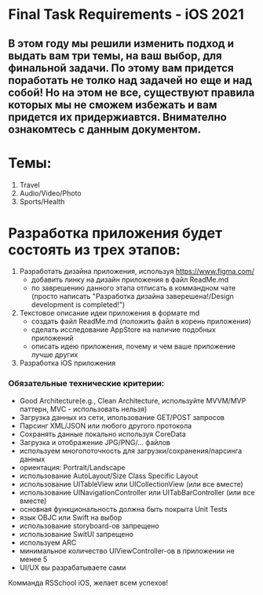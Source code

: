 # Final Task Requirements - iOS 2021

## В этом году мы решили изменить подход и выдать вам три темы, на ваш выбор, для финальной задачи. По этому вам придется поработать не толко над задачей но еще и над собой! Но на этом не все, существуют правила которых мы не сможем избежать и вам придется их придержиавтся. Внимателно ознакомтесь с данным документом.

# Темы:
1. Travel
2. Audio/Video/Photo
3. Sports/Health

# Разработка приложения будет состоять из трех этапов:
1. Разработать дизайна приложения, используя https://www.figma.com/
   - добавить линку на дизайн приложения в файл ReadMe.md
   - по заврешению данного этапа отписать в коммандном чате (просто написать "Разработка дизайна заверешена!/Design development is completed!")
3. Текстовое описание идеи приложения в формате md
   - создать файл ReadMe.md (положить файл в корень приложения)
   - сделать исследование AppStore на наличие подобных приложений 
   - описать идею приложения, почему и чем ваше приложение лучше других
4. Разработка iOS приложения 

### Обязательные технические критерии:
- Good Architecture(e.g., Clean Architecture, используйте MVVM/MVP паттерн, MVC - использовать нельзя)
- Загрузка данных из сети, ипользование GET/POST запросов
- Парсинг XML/JSON или любого другого протокола
- Сохранять данные локально используя CoreData
- Загрузка и отображение JPG/PNG/... файлов 
- используем многопоточность для загрузки/сохранения/парсинга данных
- ориентация: Portrait/Landscape
- использование AutoLayout/Size Class Specific Layout
- использование UITableView или UICollectionView (или все вместе)
- использование UINavigationController или UITabBarController (или все вместе)
- основная функциональность должна быть покрыта Unit Tests
- язык OBJC или Swift на выбор
- использование storyboard-ов запрещено
- использование SwitUI запрещено
- используем ARC
- минимальное количество UIViewController-ов в приложении не менее 5
- UI/UX вы разрабатываете сами

Комманда RSSchool iOS, желает всем успехов!
